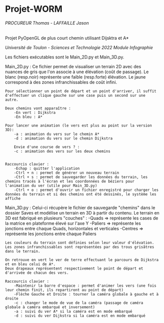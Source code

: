# Projet-WORM
###### PROCUREUR Thomas - LAFFAILLE Jason
Projet PyOpenGL de plus court chemin utilisant Dijsktra et A*

*Université de Toulon - Sciences et Technologie 2022 Module Infographie*

Les fichiers exécutables sont le Main_2D.py et Main_3D.py.

Main_2D.py :
    Ce fichier permet de visualiser un terrain 2D avec des nuances de gris que l'on associe à une élévation (coût de passage).
    Le blanc (resp.noir) représente une faible (resp.forte) élévation. 
    Le jaune correspond à des zones infranchissables de coût infini.

    Pour sélectionner un point de départ et un point d'arriver, il suffit d'effectuer un clique gauche sur une case puis un second sur une autre.

    Deux chemins vont apparaître :
        -En vert : Dijkstra
        -En bleu : A*

    Pour lancer une animation (le vers est plus au point sur la version 3D):
        -a : animation du vers sur le chemin A*
        -d : animation du vers sur le chemin Dijkstra

        Envie d'une course de vers ? :
        -c : animation des vers sur les deux chemins


    Raccourcis clavier :
        -Echap : quitter l'application
        -Ctrl + n : permet de générer un nouveau terrain
        -Ctrl + s : permet de sauvegarder les données du terrain, les chemins tracés à l'écran et les coordonnées de béziers pour l'animation du ver (utile pour Main_3D.py)
        -Ctrl + o : permet d'ouvrir un fichier enregistré pour charger les données du terrain et si des chemins ont été dessinés, le système les affiche

Main_3D.py :
    Celui-ci récupère le fichier de sauvegarde "chemins" dans le dossier Saves et modélise un terrain en 3D à partir du contenu.
    Le terrain en 3D est fabriqué en plusieurs "couches" :
        -Quads      => représente les cases de la matrice en plateforme élevé sur l'axe Y
        -Paliers    => représente les jonctions entre chaque Quads, horizontales et verticales
        -Centres    => représente les jonctions entre chaque Paliers

    Les couleurs du terrain sont définies selon leur valeur d'élévation.
    Les zones infranchissables sont représentées par des trous grisâtres dans le terrain.
    
    On retrouve en vert le ver de terre effectuant le parcours de Dijkstra et en bleu celui de A*.
    Deux drapeaux représentent respectivement le point de départ et d'arrivée de chacun des vers.

    Raccourcis clavier :
        -Maintenir la barre d'espace : permet d'animer les vers (une fois leur chemin finit, ils repartiront au point de départ)
        -Flèche Gauche et Droite : tourner la caméra globale à gauche et à droite
        -c : changer le mode de vue de la caméra (passage de caméra globale à caméra embarqué et inversement)
        -a : suivi du ver A* si la caméra est en mode embarqué
        -d : suivi du ver Dijkstra si la caméra est en mode embarqué
    